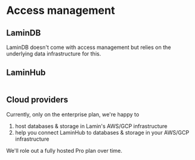 # Access management

## LaminDB

LaminDB doesn't come with access management but relies on the underlying data infrastructure for this.

## LaminHub

```{include} access-laminhub.md

```

## Cloud providers

Currently, only on the enterprise plan, we're happy to

1. host databases & storage in Lamin's AWS/GCP infrastructure
2. help you connect LaminHub to databases & storage in your AWS/GCP infrastructure

We'll role out a fully hosted Pro plan over time.
